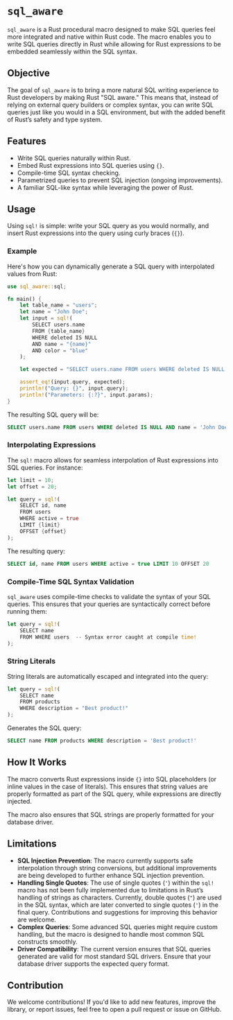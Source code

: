 
# `sql_aware`

`sql_aware` is a Rust procedural macro designed to make SQL queries feel more integrated and native within Rust code. The macro enables you to write SQL queries directly in Rust while allowing for Rust expressions to be embedded seamlessly within the SQL syntax.

## Objective

The goal of `sql_aware` is to bring a more natural SQL writing experience to Rust developers by making Rust "SQL aware." This means that, instead of relying on external query builders or complex syntax, you can write SQL queries just like you would in a SQL environment, but with the added benefit of Rust’s safety and type system.

## Features

- Write SQL queries naturally within Rust.
- Embed Rust expressions into SQL queries using `{}`.
- Compile-time SQL syntax checking.
- Parametrized queries to prevent SQL injection (ongoing improvements).
- A familiar SQL-like syntax while leveraging the power of Rust.

## Usage

Using `sql!` is simple: write your SQL query as you would normally, and insert Rust expressions into the query using curly braces (`{}`).

### Example

Here's how you can dynamically generate a SQL query with interpolated values from Rust:

```rust
use sql_aware::sql;

fn main() {
    let table_name = "users";
    let name = "John Doe";
    let input = sql!(
        SELECT users.name
        FROM {table_name}
        WHERE deleted IS NULL
        AND name = "{name}"
        AND color = "blue"
    );

    let expected = "SELECT users.name FROM users WHERE deleted IS NULL AND name = 'John Doe' AND color = 'blue'";

    assert_eq!(input.query, expected);
    println!("Query: {}", input.query);
    println!("Parameters: {:?}", input.params);
}
```

The resulting SQL query will be:

```sql
SELECT users.name FROM users WHERE deleted IS NULL AND name = 'John Doe' AND color = 'blue'
```

### Interpolating Expressions

The `sql!` macro allows for seamless interpolation of Rust expressions into SQL queries. For instance:

```rust
let limit = 10;
let offset = 20;

let query = sql!(
    SELECT id, name
    FROM users
    WHERE active = true
    LIMIT {limit}
    OFFSET {offset}
);
```

The resulting query:

```sql
SELECT id, name FROM users WHERE active = true LIMIT 10 OFFSET 20
```

### Compile-Time SQL Syntax Validation

`sql_aware` uses compile-time checks to validate the syntax of your SQL queries. This ensures that your queries are syntactically correct before running them:

```rust
let query = sql!(
    SELECT name
    FROM WHERE users  -- Syntax error caught at compile time!
);
```

### String Literals

String literals are automatically escaped and integrated into the query:

```rust
let query = sql!(
    SELECT name
    FROM products
    WHERE description = "Best product!"
);
```

Generates the SQL query:

```sql
SELECT name FROM products WHERE description = 'Best product!'
```

## How It Works

The macro converts Rust expressions inside `{}` into SQL placeholders (or inline values in the case of literals). This ensures that string values are properly formatted as part of the SQL query, while expressions are directly injected.

The macro also ensures that SQL strings are properly formatted for your database driver.

## Limitations

- **SQL Injection Prevention**: The macro currently supports safe interpolation through string conversions, but additional improvements are being developed to further enhance SQL injection prevention.
- **Handling Single Quotes**: The use of single quotes (`'`) within the `sql!` macro has not been fully implemented due to limitations in Rust’s handling of strings as characters. Currently, double quotes (`"`) are used in the SQL syntax, which are later converted to single quotes (`'`) in the final query. Contributions and suggestions for improving this behavior are welcome.
- **Complex Queries**: Some advanced SQL queries might require custom handling, but the macro is designed to handle most common SQL constructs smoothly.
- **Driver Compatibility**: The current version ensures that SQL queries generated are valid for most standard SQL drivers. Ensure that your database driver supports the expected query format.

## Contribution

We welcome contributions! If you'd like to add new features, improve the library, or report issues, feel free to open a pull request or issue on GitHub.

